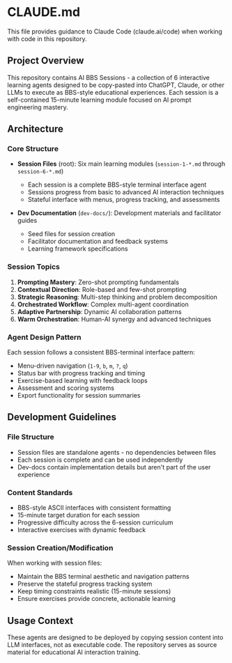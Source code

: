 # CLAUDE.md

This file provides guidance to Claude Code (claude.ai/code) when working with code in this repository.

## Project Overview

This repository contains AI BBS Sessions - a collection of 6 interactive learning agents designed to be copy-pasted into ChatGPT, Claude, or other LLMs to execute as BBS-style educational experiences. Each session is a self-contained 15-minute learning module focused on AI prompt engineering mastery.

## Architecture

### Core Structure
- **Session Files** (root): Six main learning modules (`session-1-*.md` through `session-6-*.md`)
  - Each session is a complete BBS-style terminal interface agent
  - Sessions progress from basic to advanced AI interaction techniques
  - Stateful interface with menus, progress tracking, and assessments

- **Dev Documentation** (`dev-docs/`): Development materials and facilitator guides
  - Seed files for session creation
  - Facilitator documentation and feedback systems
  - Learning framework specifications

### Session Topics
1. **Prompting Mastery**: Zero-shot prompting fundamentals
2. **Contextual Direction**: Role-based and few-shot prompting
3. **Strategic Reasoning**: Multi-step thinking and problem decomposition
4. **Orchestrated Workflow**: Complex multi-agent coordination
5. **Adaptive Partnership**: Dynamic AI collaboration patterns
6. **Warm Orchestration**: Human-AI synergy and advanced techniques

### Agent Design Pattern
Each session follows a consistent BBS-terminal interface pattern:
- Menu-driven navigation (`1-9`, `b`, `m`, `?`, `q`)
- Status bar with progress tracking and timing
- Exercise-based learning with feedback loops
- Assessment and scoring systems
- Export functionality for session summaries

## Development Guidelines

### File Structure
- Session files are standalone agents - no dependencies between files
- Each session is complete and can be used independently
- Dev-docs contain implementation details but aren't part of the user experience

### Content Standards
- BBS-style ASCII interfaces with consistent formatting
- 15-minute target duration for each session
- Progressive difficulty across the 6-session curriculum
- Interactive exercises with dynamic feedback

### Session Creation/Modification
When working with session files:
- Maintain the BBS terminal aesthetic and navigation patterns
- Preserve the stateful progress tracking system
- Keep timing constraints realistic (15-minute sessions)
- Ensure exercises provide concrete, actionable learning

## Usage Context
These agents are designed to be deployed by copying session content into LLM interfaces, not as executable code. The repository serves as source material for educational AI interaction training.